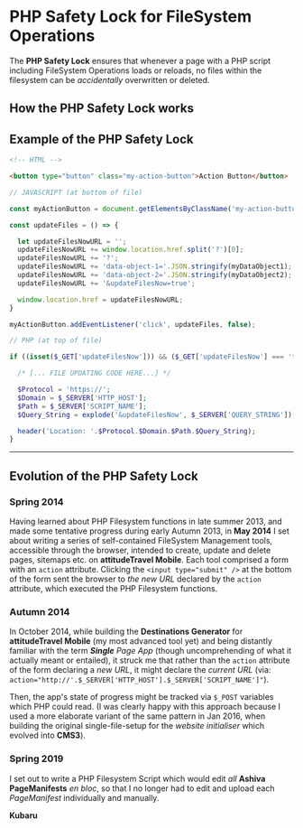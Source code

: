 # PHP Safety Lock for FileSystem Operations
The **PHP Safety Lock** ensures that whenever a page with a PHP script including FileSystem Operations loads or reloads, no files within the filesystem can be *accidentally* overwritten or deleted.

## How the PHP Safety Lock works

## Example of the PHP Safety Lock

```html
<!-- HTML -->

<button type="button" class="my-action-button">Action Button</button>
```

```javascript
// JAVASCRIPT (at bottom of file)

const myActionButton = document.getElementsByClassName('my-action-button')[0];

const updateFiles = () => {

  let updateFilesNowURL = '';
  updateFilesNowURL += window.location.href.split('?')[0];
  updateFilesNowURL += '?';
  updateFilesNowURL += 'data-object-1='.JSON.stringify(myDataObject1);
  updateFilesNowURL += 'data-object-2='.JSON.stringify(myDataObject2);
  updateFilesNowURL += '&updateFilesNow=true';

  window.location.href = updateFilesNowURL;
}

myActionButton.addEventListener('click', updateFiles, false);
```

```php
// PHP (at top of file)

if ((isset($_GET['updateFilesNow'])) && ($_GET['updateFilesNow'] === 'true')) {

  /* [... FILE UPDATING CODE HERE...] */

  $Protocol = 'https://';
  $Domain = $_SERVER['HTTP_HOST'];
  $Path = $_SERVER['SCRIPT_NAME'];
  $Query_String = explode('&updateFilesNow', $_SERVER['QUERY_STRING'])[0];

  header('Location: '.$Protocol.$Domain.$Path.$Query_String);
}

```
______

## Evolution of the PHP Safety Lock

### Spring 2014

Having learned about PHP Filesystem functions in late summer 2013, and made some tentative progress during early Autumn 2013, in **May 2014** I set about writing a series of self-contained FileSystem Management tools, accessible through the browser, intended to create, update and delete pages, sitemaps etc. on **attitudeTravel Mobile**. Each tool comprised a form with an `action` attribute. Clicking the `<input type="submit" />` at the bottom of the form sent the browser to *the new URL* declared by the `action` attribute, which executed the PHP Filesystem functions.

### Autumn 2014

In October 2014, while building the **Destinations Generator** for **attitudeTravel Mobile** (my most advanced tool yet) and being distantly familiar with the term ***Single** Page App* (though uncomprehending of what it actually meant or entailed), it struck me that rather than the `action` attribute of the form declaring a *new URL*, it might declare the *current URL* (via: `action="http://'.$_SERVER['HTTP_HOST'].$_SERVER['SCRIPT_NAME']"`).

Then, the app's state of progress might be tracked via `$_POST` variables which PHP could read. (I was clearly happy with this approach because I used a more elaborate variant of the same pattern in Jan 2016, when building the original single-file-setup for the *website initialiser* which evolved into **CMS3**). 

### Spring 2019

I set out to write a PHP Filesystem Script which would edit *all* **Ashiva PageManifests** *en bloc*, so that I no longer had to edit and upload each *PageManifest* individually and manually.

**Kubaru**
